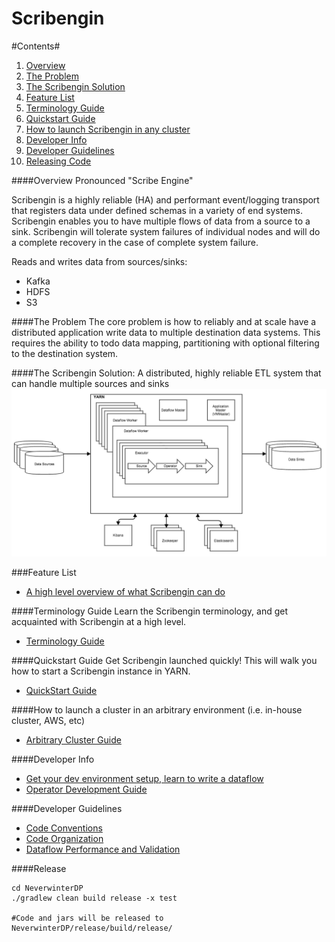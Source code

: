 
Scribengin
==========

#Contents#
1. [Overview](#overview)
2. [The Problem](#the-problem)
3. [The Scribengin Solution](#the-scribengin-solution)
4. [Feature List](#feature-list)
5. [Terminology Guide](#terminology-guide)
6. [Quickstart Guide](#quickstart-guide)
7. [How to launch Scribengin in any cluster](#how-to-launch-a-cluster-in-an-arbitrary-environment-ie-in-house-cluster-aws-etc)
5. [Developer Info](#developer-info)
6. [Developer Guidelines](#developer-guidelines)
6. [Releasing Code](#release)

####Overview
Pronounced "Scribe Engine" 

Scribengin is a highly reliable (HA) and performant event/logging transport that registers data under defined schemas in a variety of end systems.  Scribengin enables you to have multiple flows of data from a source to a sink. Scribengin will tolerate system failures of individual nodes and will do a complete recovery in the case of complete system failure.

Reads and writes data from sources/sinks:
- Kafka
- HDFS
- S3


####The Problem
The core problem is how to reliably and at scale have a distributed application write data to multiple destination data systems.  This requires the ability to todo data mapping, partitioning with optional filtering to the destination system.

####The Scribengin Solution:
A distributed, highly reliable ETL system that can handle multiple sources and sinks
![Scribengin](docs/images/ScribeIntro.png "Scribengin")




###Feature List

- [A high level overview of what Scribengin can do](docs/features.md)

####Terminology Guide
Learn the Scribengin terminology, and get acquainted with Scribengin at a high level.

- [Terminology Guide](docs/terminology.md)

####Quickstart Guide
Get Scribengin launched quickly!  This will walk you how to start a Scribengin instance in YARN.

- [QuickStart Guide](docs/deployment/scribengin-cluster-setup-quickstart.md)


####How to launch a cluster in an arbitrary environment (i.e. in-house cluster, AWS, etc)

- [Arbitrary Cluster Guide](docs/deployment/arbitrary-cluster-guide.md)


####Developer Info
- [Get your dev environment setup, learn to write a dataflow](docs/dataflowDevelopment/dataflowDevTableOfContents.md)
- [Operator Development Guide](docs/dataflowDevelopment/operator-dev-guide.md)

####Developer Guidelines
- [Code Conventions](docs/devAndTestingGuidelines/code-convention-howto.md)
- [Code Organization](docs/devAndTestingGuidelines/code-organization-howto.md)
- [Dataflow Performance and Validation](docs/devAndTestingGuidelines/dataflow-performance-and-validation-howto.md)

####Release
```
cd NeverwinterDP
./gradlew clean build release -x test

#Code and jars will be released to NeverwinterDP/release/build/release/
```


  